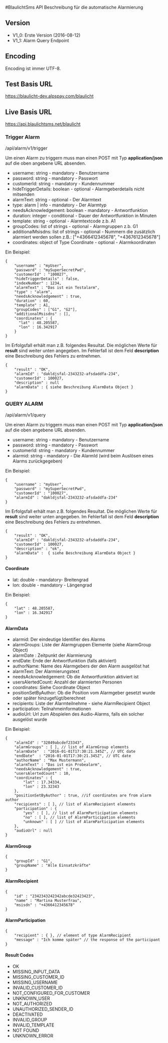 #BlaulichtSms API Beschreibung für die automatische Alarmierung

## Version
- V1_0: Erste Version (2016-08-12)
- V1_1: Alarm Query Endpoint

## Encoding
Encoding ist immer UTF-8.

## Test Basis URL
https://blaulicht-dev.alpspay.com/blaulicht

## Live Basis URL
https://api.blaulichtsms.net/blaulicht

### Trigger Alarm
/api/alarm/v1/trigger

Um einen Alarm zu triggern muss man einen POST mit Typ **application/json** auf die oben angebene URL absenden.

- username: string - mandatory - Benutzername
- password: string - mandatory - Passwort
- customerId: string - mandatory - Kundennummer
- hideTriggerDetails: boolean - optional - Alarmgeberdetails nicht mitsenden
- alarmText: string - optional - Der Alarmtext
- type: alarm | info - mandatory - Der Alarmtyp
- needsAcknowledgement: boolean - mandatory - Antwortfunktion
- duration: integer - conditional - Dauer der Antwortfunktion in Minuten
- template: string - optional - Alarmtextcode z.b. A1
- groupCodes: list of strings - optional - Alarmgruppen z.b. G1
- additionalMsisdns: list of strings - optional - Nummern die zusätzlich alarmiert werden sollen z.B.: ["+4366412345678", "+4367612345678"]
- coordinates: object of Type Coordinate - optional - Alarmkoordinaten

Ein Beispiel:

    {
        "username" : "myUser",
        "password" : "mySuperSecretPwd",
        "customerId" : "100027",
        "hideTriggerDetails" : false,
        "indexNumber" : 1234,
        "alarmText" : "Das ist ein Testalarm",
        "type" : "alarm",
        "needsAcknowledgement" : true,
        "duration" : 60,
        "template" : A1,
        "groupCodes" : ["G1", "G2"],
        "additionalMsisdns" : [],
        "coordinates" : {
          "lat" : 48.205587,
          "lon" : 16.342917
        }
    }

Im Erfolgsfall erhält man z.B. folgendes Resultat. Die möglichen Werte für **result** sind weiter unten angegeben. Im Fehlerfall ist dem Feld **description** eine Beschreibung des Fehlers zu entnehmen.

    {
        "result" : "OK",
        "alarmId" : "dakldjsfal-2343232-afsdaddfa-234",
        "customerId" : 100027,
        "description" : null
        "alarmData" : { siehe Beschreibung AlarmData Object }
    }


### QUERY ALARM
/api/alarm/v1/query

Um einen Alarm zu triggern muss man einen POST mit Typ **application/json** auf die oben angebene URL absenden.

- username: string - mandatory - Benutzername
- password: string - mandatory - Passwort
- customerId: string - mandatory - Kundennummer
- alarmid: string - mandatory - Die AlarmId (wird beim Auslösen eines Alarms zurückgegeben)

Ein Beispiel:

    {
        "username" : "myUser",
        "password" : "mySuperSecretPwd",
        "customerId" : "100027",
        "alarmId" : "dakldjsfal-2343232-afsdaddfa-234"
    }

Im Erfolgsfall erhält man z.B. folgendes Resultat. Die möglichen Werte für **result** sind weiter unten angegeben. Im Fehlerfall ist dem Feld **description** eine Beschreibung des Fehlers zu entnehmen.

    {
        "result" : "OK",
        "alarmId" : "dakldjsfal-2343232-afsdaddfa-234",
        "customerId" : 100027,
        "description" : "ok",
        "alarmData" :  { siehe Beschreibung AlarmData Object }
    }

#### Coordinate
- lat: double - mandatory- Breitengrad
- lon: double - mandatory - Längengrad

Ein Beispiel:

    {
        "lat" : 48.205587,
        "lon" : 16.342917
    }

#### AlarmData
- alarmid: Der eindeutige Identifier des Alarms
- alarmGroups: Liste der Alarmgruppen Elemente (siehe AlarmGroup Object)
- alarmDate : Zeitpunkt der Alarmierung
- endDate: Ende der Antwortfunktion (falls aktiviert)
- authorName: Name des Alarmgebers der den Alarm ausgelöst hat
- alarmText: Der Alarmierungstext
- needsAcknowledgement: Ob die Antwortfunktion aktiviert ist
- usersAlertedCount: Anzahl der alarmierten Personen
- coordinates: Siehe Coordinate Object
- positionSetByAuthor: Ob die Position vom Alarmgeber gesetzt wurde oder später hinzugefügt/berechnet
- recipients: Liste der Alarmteilnehme - siehe AlarmRecipient Object
- participation: Teilnahmeinformationen
- audioUrl: Url zum Abspielen des Audio-Alarms, falls ein solcher ausgelöst wurde


Ein Beispiel:

    {
        "alarmId" : "32849abcdef23343",
        "alarmGroups" : [ ], // list of AlarmGroup elements
        "alarmDate"  : "2016-01-01T17:30:21.345Z", // UTC date
        "endDate"  : "2016-01-01T17:30:21.345Z", // UTC date
        "authorName" : "Max Mustermann",
        "alarmText" : "Das ist ein Probealarm",
        "needsAcknowledgement" : true,
        "usersAlertedCount" : 10,
        "coordinates" : {
            "lat" : 17.34334,
            "lon" : 23.32343
        },
        "positionSetByAuthor" : true, //if coordinates are from alarm author
        "recipients" : [ ], // list of AlarmRecipient elements
        "participation" : {
            "yes" : [ ], // list of AlarmParticipation elements
            "no" : [ ], // list of AlarmParticipation elements
            "unknown" : [ ] // list of AlarmParticipation elements
        },
        "audioUrl" : null
    }

#### AlarmGroup

    {
        "groupId" : "G1",
        "groupName" : "Alle Einsatzkräfte"
    }

#### AlarmRecipient

    {
        "id" : "2342343242342abcde32423423",
        "name" : "Martina Musterfrau",
        "msisdn" : "+4366412345678"
    }

#### AlarmParticipation

    {
        "recipient" : { }, // element of type AlarmRecipient
        "message" : "Ich komme später" // the response of the participant
    }

#### Result Codes
- OK
- MISSING_INPUT_DATA
- MISSING_CUSTOMER_ID
- MISSING_USERNAME
- INVALID_CUSTOMER_ID
- NOT_CONFIGURED_FOR_CUSTOMER
- UNKNOWN_USER
- NOT_AUTHORIZED
- UNAUTHORIZED_SENDER_ID
- DEACTIVATED
- INVALID_GROUP
- INVALID_TEMPLATE
- NOT FOUND
- UNKNOWN_ERROR


